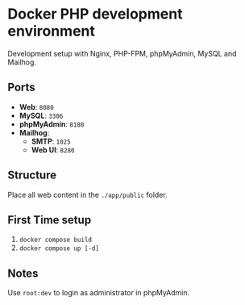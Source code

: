 # Docker PHP development environment

Development setup with Nginx, PHP-FPM, phpMyAdmin, MySQL and Mailhog.

## Ports

- **Web**: `8080`
- **MySQL**: `3306`
- **phpMyAdmin**: `8180`
- **Mailhog**:
  - **SMTP**: `1025`
  - **Web UI**: `8280`

## Structure

Place all web content in the `./app/public` folder.

## First Time setup

1. `docker compose build`
2. `docker compose up [-d]`

## Notes

Use `root:dev` to login as administrator in phpMyAdmin.

